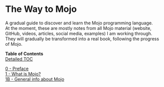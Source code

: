 # The Way to Mojo

A gradual guide to discover and learn the Mojo programming language.  
At the moment, these are mostly notes from all Mojo material (website, GitHub, videos, articles, social media, examples) I am working through.
They will gradually be transformed into a real book, following the progress of Mojo.

**Table of Contents**  
[Detailed TOC](https://github.com/Ivo-Balbaert/The_Book_Of_Mojo/blob/master/Table_of_Contents.md)

[0 -  Preface](https://github.com/Ivo-Balbaert/The_Way_to_Mojo/blob/main/book/0_Preface.md)  
[1 -  What is Mojo?](https://github.com/Ivo-Balbaert/The_Way_to_Mojo/blob/main/book/1_What_is_Mojo.md)  
[1B -  General info about Mojo](https://github.com/Ivo-Balbaert/The_Way_to_Mojo/blob/main/book/1B_General_info_about_Mojo.md)   
